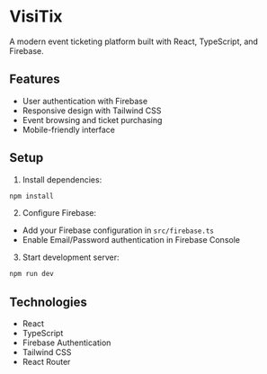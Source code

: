 # VisiTix

A modern event ticketing platform built with React, TypeScript, and Firebase.

## Features
- User authentication with Firebase
- Responsive design with Tailwind CSS
- Event browsing and ticket purchasing
- Mobile-friendly interface

## Setup
1. Install dependencies:
```bash
npm install
```

2. Configure Firebase:
- Add your Firebase configuration in `src/firebase.ts`
- Enable Email/Password authentication in Firebase Console

3. Start development server:
```bash
npm run dev
```

## Technologies
- React
- TypeScript
- Firebase Authentication
- Tailwind CSS
- React Router
